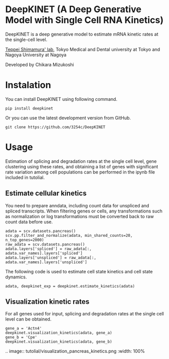 # DeepKINET (A Deep Generative Model with Single Cell RNA Kinetics)
DeepKINET is a deep generative model to estimate mRNA kinetic rates at the single-cell level.

[Teppei Shimamura' lab](https://www.shimamlab.info/), Tokyo Medical and Dental university at Tokyo and Nagoya University at Nagoya

Developed by Chikara Mizukoshi

# Instalation
You can install DeepKINET using following command.
```
pip install deepkinet
```
Or you can use the latest development version from GitHub.
```
git clone https://github.com/3254c/DeepKINET
```

# Usage
Estimation of splicing and degradation rates at the single cell level, gene clustering using these rates, and obtaining a list of genes with significant rate variation among cell populations can be performed in the ipynb file included in tutolial.
## Estimate cellular kinetics
You need to prepare anndata, including count data for unspliced and spliced transcripts.
When filtering genes or cells, any transformations such as normalization or log transformations must be converted back to raw count data before use.
```
adata = scv.datasets.pancreas()
scv.pp.filter_and_normalize(adata, min_shared_counts=20, n_top_genes=2000)
raw_adata = scv.datasets.pancreas()
adata.layers['spliced'] = raw_adata[:, adata.var_names].layers['spliced']
adata.layers['unspliced'] = raw_adata[:, adata.var_names].layers['unspliced']
```
The following code is used to estimate cell state kinetics and cell state dynamics.
```
adata, deepkinet_exp = deepkinet.estimate_kinetics(adata)
```
## Visualization kinetic rates
For all genes used for input, splicing and degradation rates at the single cell level can be obtained.
```
gene_a = 'Actn4'
deepkinet.visualization_kinetics(adata, gene_a)
gene_b = 'Cpe'
deepkinet.visualization_kinetics(adata, gene_b)
```
.. image:: tutolial/visualization_pancreas_kinetics.png
  :width: 100%
